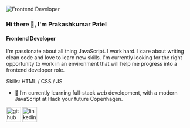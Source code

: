 ![Frontend Developer](https://i.imgur.com/PdtsXIh.png)

### Hi there 👋, I'm Prakashkumar Patel
#### Frontend Developer

I'm passionate about all thing JavaScript. I work hard. I care about writing clean code and love to learn new skills. I'm currently looking for the right opportunity to work in an environment that will help me progress into a frontend developer role.

Skills: HTML / CSS / JS 

- 🌱 I’m currently learning full-stack web development, with a modern JavaScript at Hack your future Copenhagen. 


[<img src='https://cdn.jsdelivr.net/npm/simple-icons@3.0.1/icons/github.svg' alt='github' height='40'>](https://github.com/patelprakash0508)  [<img src='https://cdn.jsdelivr.net/npm/simple-icons@3.0.1/icons/linkedin.svg' alt='linkedin' height='40'>](https://www.linkedin.com/in/patelprakash0508/)  

